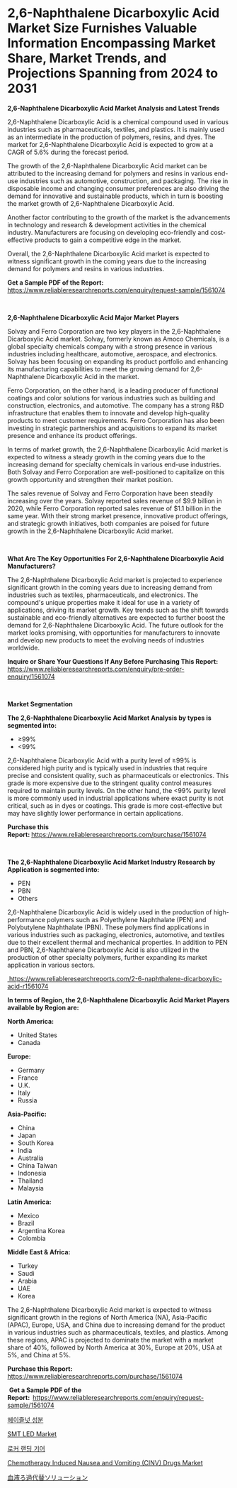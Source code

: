 <p><h1>2,6-Naphthalene Dicarboxylic Acid Market Size Furnishes Valuable Information Encompassing Market Share, Market Trends, and Projections Spanning from 2024 to 2031</h1></p><p><strong>2,6-Naphthalene Dicarboxylic Acid Market Analysis and Latest Trends</strong></p>
<p><p>2,6-Naphthalene Dicarboxylic Acid is a chemical compound used in various industries such as pharmaceuticals, textiles, and plastics. It is mainly used as an intermediate in the production of polymers, resins, and dyes. The market for 2,6-Naphthalene Dicarboxylic Acid is expected to grow at a CAGR of 5.6% during the forecast period.</p><p>The growth of the 2,6-Naphthalene Dicarboxylic Acid market can be attributed to the increasing demand for polymers and resins in various end-use industries such as automotive, construction, and packaging. The rise in disposable income and changing consumer preferences are also driving the demand for innovative and sustainable products, which in turn is boosting the market growth of 2,6-Naphthalene Dicarboxylic Acid.</p><p>Another factor contributing to the growth of the market is the advancements in technology and research & development activities in the chemical industry. Manufacturers are focusing on developing eco-friendly and cost-effective products to gain a competitive edge in the market.</p><p>Overall, the 2,6-Naphthalene Dicarboxylic Acid market is expected to witness significant growth in the coming years due to the increasing demand for polymers and resins in various industries.</p></p>
<p><strong>Get a Sample PDF of the Report:&nbsp;</strong> <a href="https://www.reliableresearchreports.com/enquiry/request-sample/1561074">https://www.reliableresearchreports.com/enquiry/request-sample/1561074</a></p>
<p>&nbsp;</p>
<p><strong>2,6-Naphthalene Dicarboxylic Acid Major Market Players</strong></p>
<p><p>Solvay and Ferro Corporation are two key players in the 2,6-Naphthalene Dicarboxylic Acid market. Solvay, formerly known as Amoco Chemicals, is a global specialty chemicals company with a strong presence in various industries including healthcare, automotive, aerospace, and electronics. Solvay has been focusing on expanding its product portfolio and enhancing its manufacturing capabilities to meet the growing demand for 2,6-Naphthalene Dicarboxylic Acid in the market.</p><p>Ferro Corporation, on the other hand, is a leading producer of functional coatings and color solutions for various industries such as building and construction, electronics, and automotive. The company has a strong R&D infrastructure that enables them to innovate and develop high-quality products to meet customer requirements. Ferro Corporation has also been investing in strategic partnerships and acquisitions to expand its market presence and enhance its product offerings.</p><p>In terms of market growth, the 2,6-Naphthalene Dicarboxylic Acid market is expected to witness a steady growth in the coming years due to the increasing demand for specialty chemicals in various end-use industries. Both Solvay and Ferro Corporation are well-positioned to capitalize on this growth opportunity and strengthen their market position.</p><p>The sales revenue of Solvay and Ferro Corporation have been steadily increasing over the years. Solvay reported sales revenue of $9.9 billion in 2020, while Ferro Corporation reported sales revenue of $1.1 billion in the same year. With their strong market presence, innovative product offerings, and strategic growth initiatives, both companies are poised for future growth in the 2,6-Naphthalene Dicarboxylic Acid market.</p></p>
<p>&nbsp;</p>
<p><strong>What Are The Key Opportunities For 2,6-Naphthalene Dicarboxylic Acid Manufacturers?</strong></p>
<p><p>The 2,6-Naphthalene Dicarboxylic Acid market is projected to experience significant growth in the coming years due to increasing demand from industries such as textiles, pharmaceuticals, and electronics. The compound's unique properties make it ideal for use in a variety of applications, driving its market growth. Key trends such as the shift towards sustainable and eco-friendly alternatives are expected to further boost the demand for 2,6-Naphthalene Dicarboxylic Acid. The future outlook for the market looks promising, with opportunities for manufacturers to innovate and develop new products to meet the evolving needs of industries worldwide.</p></p>
<p><strong>Inquire or Share Your Questions If Any Before Purchasing This Report:</strong> <a href="https://www.reliableresearchreports.com/enquiry/pre-order-enquiry/1561074">https://www.reliableresearchreports.com/enquiry/pre-order-enquiry/1561074</a></p>
<p>&nbsp;</p>
<p><strong>Market Segmentation</strong></p>
<p><strong>The 2,6-Naphthalene Dicarboxylic Acid Market Analysis by types is segmented into:</strong></p>
<p><ul><li>≥99%</li><li><99%</li></ul></p>
<p><p>2,6-Naphthalene Dicarboxylic Acid with a purity level of ≥99% is considered high purity and is typically used in industries that require precise and consistent quality, such as pharmaceuticals or electronics. This grade is more expensive due to the stringent quality control measures required to maintain purity levels. On the other hand, the <99% purity level is more commonly used in industrial applications where exact purity is not critical, such as in dyes or coatings. This grade is more cost-effective but may have slightly lower performance in certain applications.</p></p>
<p><strong>Purchase this Report:&nbsp;</strong><a href="https://www.reliableresearchreports.com/purchase/1561074">https://www.reliableresearchreports.com/purchase/1561074</a></p>
<p>&nbsp;</p>
<p><strong>The 2,6-Naphthalene Dicarboxylic Acid Market Industry Research by Application is segmented into:</strong></p>
<p><ul><li>PEN</li><li>PBN</li><li>Others</li></ul></p>
<p><p>2,6-Naphthalene Dicarboxylic Acid is widely used in the production of high-performance polymers such as Polyethylene Naphthalate (PEN) and Polybutylene Naphthalate (PBN). These polymers find applications in various industries such as packaging, electronics, automotive, and textiles due to their excellent thermal and mechanical properties. In addition to PEN and PBN, 2,6-Naphthalene Dicarboxylic Acid is also utilized in the production of other specialty polymers, further expanding its market application in various sectors.</p></p>
<p><a href="https://www.reliableresearchreports.com/2-6-naphthalene-dicarboxylic-acid-r1561074">&nbsp;https://www.reliableresearchreports.com/2-6-naphthalene-dicarboxylic-acid-r1561074</a></p>
<p><strong>In terms of Region, the 2,6-Naphthalene Dicarboxylic Acid Market Players available by Region are:</strong></p>
<p>
    <p> <strong> North America: </strong>
        <ul>
            <li>United States</li>
            <li>Canada</li>
        </ul>
        </p> 
    <p> <strong> Europe: </strong>
        <ul>
            <li>Germany</li>
            <li>France</li>
            <li>U.K.</li>
            <li>Italy</li>
            <li>Russia</li>
        </ul>
        </p> 
    <p> <strong> Asia-Pacific: </strong>
        <ul>
            <li>China</li>
            <li>Japan</li>
            <li>South Korea</li>
            <li>India</li>
            <li>Australia</li>
            <li>China Taiwan</li>
            <li>Indonesia</li>
            <li>Thailand</li>
            <li>Malaysia</li>
        </ul>
        </p> 
    <p> <strong> Latin America: </strong>
        <ul>
            <li>Mexico</li>
            <li>Brazil</li>
            <li>Argentina Korea</li>
            <li>Colombia</li>
        </ul>
        </p> 
    <p> <strong> Middle East & Africa: </strong>
        <ul>
            <li>Turkey</li>
            <li>Saudi</li>
            <li>Arabia</li>
            <li>UAE</li>
            <li>Korea</li>
        </ul>
    </p>
    </p>
<p><p>The 2,6-Naphthalene Dicarboxylic Acid market is expected to witness significant growth in the regions of North America (NA), Asia-Pacific (APAC), Europe, USA, and China due to increasing demand for the product in various industries such as pharmaceuticals, textiles, and plastics. Among these regions, APAC is projected to dominate the market with a market share of 40%, followed by North America at 30%, Europe at 20%, USA at 5%, and China at 5%.</p></p>
<p><strong>Purchase this Report: </strong><a href="https://www.reliableresearchreports.com/purchase/1561074">https://www.reliableresearchreports.com/purchase/1561074</a></p>
<p>&nbsp;<strong>Get a Sample PDF of the Report:&nbsp;&nbsp;</strong><a href="https://www.reliableresearchreports.com/enquiry/request-sample/1561074">https://www.reliableresearchreports.com/enquiry/request-sample/1561074</a></p>
<p><strong></strong></p>
<p><p><a href="https://github.com/brendon65677/Market-Research-Report-List-1/blob/main/903725584906.md">헤이즐넛 성분</a></p><p><a href="https://issuu.com/reportprime-2/docs/smt-led-market-size-2030.pptx">SMT LED Market</a></p><p><a href="https://github.com/JohnQuil1917/Market-Research-Report-List-1/blob/main/135840484907.md">로커 랜딩 기어</a></p><p><a href="https://github.com/mauripalmi/Market-Research-Report-List-3/blob/main/chemotherapy-induced-nausea-and-vomiting-cinv-drugs-market.md">Chemotherapy Induced Nausea and Vomiting (CINV) Drugs Market</a></p><p><a href="https://github.com/SimeonBode1/Market-Research-Report-List-1/blob/main/345518691045.md">血液ろ過代替ソリューション</a></p></p>